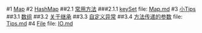#1 [Map](Map.md#anchor_0)
#2 [HashMap](Map.md#anchor_1)
##2.1 [常用方法](Map.md#anchor_2)
###2.1.1 [keySet](Map.md#anchor_3)
file: [Map.md](Map.md)
#3 [小Tips](Tips.md#anchor_0)
##3.1 [数组](Tips.md#anchor_1)
##3.2 [关于继承](Tips.md#anchor_2)
##3.3 [自定义异常](Tips.md#anchor_3)
##3.4 [方法传递的参数](Tips.md#anchor_4)
file: [Tips.md](Tips.md)
#4 [File](IO.md#anchor_0)
file: [IO.md](IO.md)
